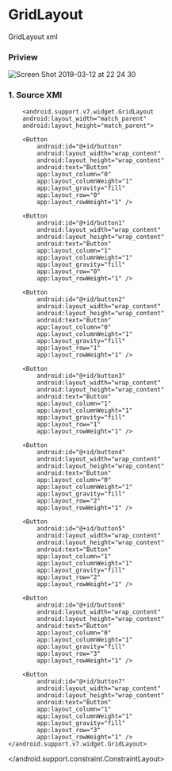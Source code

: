 # GridLayout
GridLayout xml

### Priview
![Screen Shot 2019-03-12 at 22 24 30](https://user-images.githubusercontent.com/43386555/54215186-17aa1700-451a-11e9-91aa-e744a47ada52.png)

### 1. Source XMl
        <android.support.v7.widget.GridLayout
        android:layout_width="match_parent"
        android:layout_height="match_parent">

        <Button
            android:id="@+id/button"
            android:layout_width="wrap_content"
            android:layout_height="wrap_content"
            android:text="Button"
            app:layout_column="0"
            app:layout_columnWeight="1"
            app:layout_gravity="fill"
            app:layout_row="0"
            app:layout_rowWeight="1" />

        <Button
            android:id="@+id/button1"
            android:layout_width="wrap_content"
            android:layout_height="wrap_content"
            android:text="Button"
            app:layout_column="1"
            app:layout_columnWeight="1"
            app:layout_gravity="fill"
            app:layout_row="0"
            app:layout_rowWeight="1" />

        <Button
            android:id="@+id/button2"
            android:layout_width="wrap_content"
            android:layout_height="wrap_content"
            android:text="Button"
            app:layout_column="0"
            app:layout_columnWeight="1"
            app:layout_gravity="fill"
            app:layout_row="1"
            app:layout_rowWeight="1" />

        <Button
            android:id="@+id/button3"
            android:layout_width="wrap_content"
            android:layout_height="wrap_content"
            android:text="Button"
            app:layout_column="1"
            app:layout_columnWeight="1"
            app:layout_gravity="fill"
            app:layout_row="1"
            app:layout_rowWeight="1" />

        <Button
            android:id="@+id/button4"
            android:layout_width="wrap_content"
            android:layout_height="wrap_content"
            android:text="Button"
            app:layout_column="0"
            app:layout_columnWeight="1"
            app:layout_gravity="fill"
            app:layout_row="2"
            app:layout_rowWeight="1" />

        <Button
            android:id="@+id/button5"
            android:layout_width="wrap_content"
            android:layout_height="wrap_content"
            android:text="Button"
            app:layout_column="1"
            app:layout_columnWeight="1"
            app:layout_gravity="fill"
            app:layout_row="2"
            app:layout_rowWeight="1" />

        <Button
            android:id="@+id/button6"
            android:layout_width="wrap_content"
            android:layout_height="wrap_content"
            android:text="Button"
            app:layout_column="0"
            app:layout_columnWeight="1"
            app:layout_gravity="fill"
            app:layout_row="3"
            app:layout_rowWeight="1" />

        <Button
            android:id="@+id/button7"
            android:layout_width="wrap_content"
            android:layout_height="wrap_content"
            android:text="Button"
            app:layout_column="1"
            app:layout_columnWeight="1"
            app:layout_gravity="fill"
            app:layout_row="3"
            app:layout_rowWeight="1" />
    </android.support.v7.widget.GridLayout>
   </android.support.constraint.ConstraintLayout>

